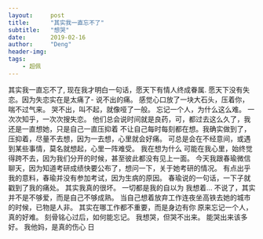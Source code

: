 ```yaml
---
layout:     post
title:      "其实我一直忘不了"
subtitle:   "想哭"
date:       2019-02-16
author:     "Deng"
header-img: 
tags:
    - 超佩
---
```


其实我一直忘不了,
现在我才明白一句话，愿天下有情人终成眷属.
愿天下没有失恋。因为失恋实在是太痛了-
说不出的痛。
感觉心口放了一块大石头，压着你，喘不过气来。
哭不出，叫不起，就像哑了一般。
忘记一个人，为什么这么难。
一次次知乎，一次次搜失恋。
他们总会说时间就是良药，可，都过去这么久了，我还是一直想她，只是自己一直压抑着
不让自己每时每刻都在想。我确实做到了，压抑着，尽量不去想，因为一去想，心里就会好痛。
可总是会在不经意间，或遇到某些事情，莫名就想起，心里一阵难受。
我在想为什么
可能在我心里，始终觉得跨不去，因为我们分开的时候，甚至彼此都没有见上一面。
今天我跟春瑜微信聊天，因为知道考研成绩快要公布了，想问一下，关于她考研的情况。
有点出乎我的意料，春瑜并没有参加考试，因为生病的原因。
春瑜说的一句话，一下子就戳到了我的痛处。
其实我真的很坏。
一切都是我的自以为
我想着...
不说了，其实并不是不够爱，而是自己不够成熟。
当自己想着放弃工作连夜坐高铁去她的城市的时候，已物是人非。
其实在哪工作都不重要，而是身边有你
原来忘记一个人，真的好难。
刻骨铭心过后，如何能忘记。
我想哭，但哭不出来。
能哭出来该多好。
我他妈，是真的伤心
日
